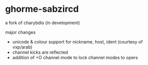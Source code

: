 ghorme-sabzircd
===============

a fork of charybdis (in development)

major changes
- unicode & colour support for nickname, host, ident (courtesy of vxp/arab)
- channel kicks are reflected
- addition of +O channel mode to lock channel modes to opers
